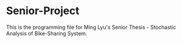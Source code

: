 # Senior-Project
This is the programming file for Ming Lyu's Senior Thesis - Stochastic Analysis of Bike-Sharing System.  
